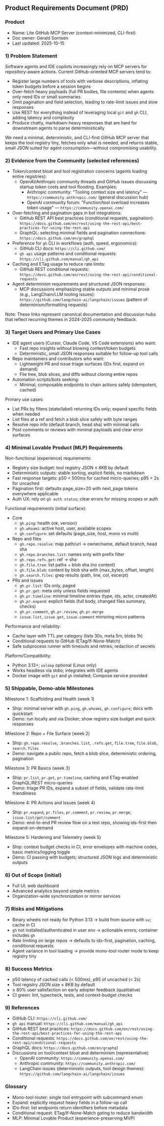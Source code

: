 ## Product Requirements Document (PRD)

### Product
- Name: Lite GitHub MCP Server (context-minimized, CLI-first)
- Doc owner: Gerald Sornsen
- Last updated: 2025-10-15

### 1) Problem Statement
Software agents and IDE copilots increasingly rely on MCP servers for repository-aware actions. Current GitHub-oriented MCP servers tend to:
- Register large numbers of tools with verbose descriptions, inflating token budgets before a session begins
- Over-fetch heavy payloads (full PR bodies, file contents) when agents only need IDs or small summaries
- Omit pagination and field selection, leading to rate-limit issues and slow responses
- Use REST for everything instead of leveraging local `git` and `gh` CLI, adding latency and complexity
- Produce chatty, markdown-heavy responses that are hard for downstream agents to parse deterministically

We need a minimal, deterministic, and CLI-first GitHub MCP server that keeps the tool registry tiny, fetches only what is needed, and returns stable, small JSON suited for agent consumption—without compromising usability.

### 2) Evidence from the Community (selected references)
- Token/context bloat and tool registration concerns (agents loading entire registries):
  - OpenAI/Anthropic community threads and GitHub issues discussing startup token costs and tool flooding. Examples:
    - Anthropic community: "Tooling context size and latency" — `https://community.anthropic.com/` (general discussion hub)
    - OpenAI community forum: "Function/tool overload increases token usage" — `https://community.openai.com/`
- Over-fetching and pagination gaps in bot integrations:
  - GitHub REST API best practices (conditional requests, pagination): `https://docs.github.com/en/rest/using-the-rest-api/best-practices-for-using-the-rest-api`
  - GraphQL: selecting minimal fields and pagination connections: `https://docs.github.com/en/graphql`
- Preference for `gh` CLI in workflows (auth, speed, ergonomics):
  - GitHub CLI docs: `https://cli.github.com/`
  - `gh api` usage patterns and conditional requests: `https://cli.github.com/manual/gh_api`
- Caching and ETag usage to reduce rate limits:
  - GitHub REST conditional requests: `https://docs.github.com/en/rest/using-the-rest-api/conditional-requests`
- Agent determinism requirements and structured JSON responses:
  - MCP discussions emphasizing stable outputs and minimal prose (e.g., LangChain/LLM tooling issues): `https://github.com/langchain-ai/langchain/issues` (pattern of determinism/formatting requests)

Note: These links represent canonical documentation and discussion hubs that reflect recurring themes in 2024-2025 community feedback.

### 3) Target Users and Primary Use Cases
- IDE agent users (Cursor, Claude Code, VS Code extensions) who want:
  - Fast repo insights without blowing context/token budgets
  - Deterministic, small JSON responses suitable for follow-up tool calls
- Repo maintainers and contributors who want:
  - Lightweight PR and issue triage surfaces (IDs first, expand on demand)
  - File tree, blob slices, and diffs without cloning entire repos
- Automation scripts/bots seeking:
  - Minimal, composable endpoints to chain actions safely (idempotent, cached)

Primary use cases:
- List PRs by filters (state/label) returning IDs only; expand specific fields when needed
- List files at a ref and fetch a blob slice safely with byte ranges
- Resolve repo info (default branch, head sha) with minimal calls
- Post comments or reviews with minimal payloads and clear error surfaces

### 4) Minimal Lovable Product (MLP) Requirements
Non-functional (experience) requirements:
- Registry size budget: tool registry JSON ≤ 8KB by default
- Deterministic outputs: stable sorting, explicit fields, no markdown
- Fast response targets: p50 < 500ms for cached micro-queries; p95 < 2s for uncached
- Pagination first: defaults page_size=20 with next_page tokens everywhere applicable
- Auth UX: rely on `gh auth status`; clear errors for missing scopes or auth

Functional requirements (initial surface):
- Core
  - `gh.ping`: health {ok, version}
  - `gh.whoami`: active host, user, available scopes
  - `gh.configure`: set defaults (page_size, host, mono vs multi)
- Repo and files
  - `gh.repo.resolve`: map path/url → owner/name, default branch, head sha
  - `gh.repo.branches.list`: names only with prefix filter
  - `gh.repo.refs.get`: ref → sha
  - `gh.file.tree`: list paths + blob sha (no content)
  - `gh.file.blob`: content by blob sha with {max_bytes, offset, length}
  - `gh.search.files`: grep results (path, line, col, excerpt)
- PRs and issues
  - `gh.pr.list`: IDs only, paged
  - `gh.pr.get`: meta only unless fields requested
  - `gh.pr.timeline`: minimal timeline entries (type, ids, actor, createdAt)
  - `gh.pr.expand`: explicit fields (full body, changed files summary, checks)
  - `gh.pr.comment`, `gh.pr.review`, `gh.pr.merge`
  - `issue.list`, `issue.get`, `issue.comment` mirroring micro patterns

Performance and reliability:
- Cache layer with TTL per category (lists 30s, meta 5m, blobs 1h)
- Conditional requests to GitHub (ETag/If-None-Match)
- Safe subprocess runner with timeouts and retries; redaction of secrets

Platform/Compatibility:
- Python 3.13+; `uvloop` optional (Linux only)
- Works headless via stdio; integrates with IDE agents
- Docker image with `git` and `gh` installed; Compose service provided

### 5) Shippable, Demo-able Milestones
Milestone 1: Scaffolding and Health (week 1)
- Ship: minimal server with `gh.ping`, `gh.whoami`, `gh.configure`; docs with quickstart
- Demo: run locally and via Docker; show registry size budget and quick responses

Milestone 2: Repo + File Surface (week 2)
- Ship: `gh.repo.resolve`, `.branches.list`, `.refs.get`, `file.tree`, `file.blob`, `search.files`
- Demo: navigate a public repo, fetch a blob slice, deterministic ordering, pagination

Milestone 3: PR Basics (week 3)
- Ship: `pr.list`, `pr.get`, `pr.timeline`; caching and ETag-enabled GraphQL/REST micro-queries
- Demo: triage PR IDs, expand a subset of fields, validate rate-limit friendliness

Milestone 4: PR Actions and Issues (week 4)
- Ship: `pr.expand`, `pr.files`, `pr.comment`, `pr.review`, `pr.merge`; `issue.list/get/comment`
- Demo: end-to-end PR review flow on a test repo, showing ids-first then expand-on-demand

Milestone 5: Hardening and Telemetry (week 5)
- Ship: context budget checks in CI, error envelopes with machine codes, basic metrics/logging toggle
- Demo: CI passing with budgets; structured JSON logs and deterministic outputs

### 6) Out of Scope (initial)
- Full UI; web dashboard
- Advanced analytics beyond simple metrics
- Organization-wide synchronization or mirror services

### 7) Risks and Mitigations
- Binary wheels not ready for Python 3.13 → build from source with `uv`; cache in CI
- `gh` not installed/authenticated in user env → actionable errors; container includes `gh`
- Rate limiting on large repos → defaults to ids-first, pagination, caching, conditional requests
- Agent variance in tool loading → provide mono-tool router mode to keep registry tiny

### 8) Success Metrics
- p50 latency of cached calls (< 500ms), p95 of uncached (< 2s)
- Tool registry JSON size ≤ 8KB by default
- ≥ 80% user satisfaction on early adopter feedback (qualitative)
- CI green: lint, typecheck, tests, and context-budget checks

### 9) References
- GitHub CLI: `https://cli.github.com/`
- `gh api` manual: `https://cli.github.com/manual/gh_api`
- GitHub REST best practices: `https://docs.github.com/en/rest/using-the-rest-api/best-practices-for-using-the-rest-api`
- Conditional requests: `https://docs.github.com/en/rest/using-the-rest-api/conditional-requests`
- GraphQL docs: `https://docs.github.com/en/graphql`
- Discussions on tool/context bloat and determinism (representative):
  - OpenAI community: `https://community.openai.com/`
  - Anthropic community: `https://community.anthropic.com/`
  - LangChain issues (deterministic outputs, tool design themes): `https://github.com/langchain-ai/langchain/issues`

### Glossary
- Mono-tool router: single tool entrypoint with subcommand enum
- Expand: explicitly request heavy fields in a follow-up call
- IDs-first: list endpoints return identifiers before metadata
- Conditional request: ETag/If-None-Match gating to reduce bandwidth
- MLP: Minimal Lovable Product (experience-preserving MVP)
